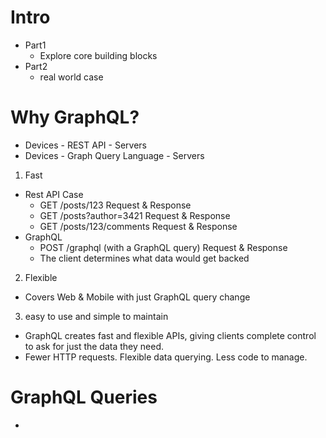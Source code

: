 # Intro
- Part1
    - Explore core building blocks
- Part2
    - real world case


# Why GraphQL?
- Devices - REST API - Servers
- Devices - Graph Query Language - Servers

1. Fast
- Rest API Case
    - GET /posts/123 Request & Response
    - GET /posts?author=3421 Request & Response
    - GET /posts/123/comments Request & Response
- GraphQL
    - POST /graphql (with a GraphQL query) Request & Response
    - The client determines what data would get backed
2. Flexible
- Covers Web & Mobile with just GraphQL query change
3. easy to use and simple to maintain

- GraphQL creates fast and flexible APIs, giving clients complete control to ask for just the data they need.
- Fewer HTTP requests. Flexible data querying. Less code to manage.

# GraphQL Queries
- 